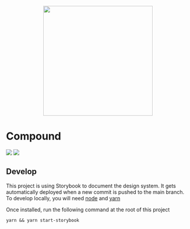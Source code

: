 <p align="center"><img src="https://element.io/images/logo-ele-secondary.svg" width="300" /></p>

# Compound

[![](https://img.shields.io/badge/-Storybook-ff4785?logo=Storybook&logoColor=white&style=flat-square)](https://vector-im.github.io/compound/) [![](https://img.shields.io/github/license/vector-im/compound)](https://github.com/vector-im/compound/blob/main/LICENSE)

## Develop

This project is using Storybook to document the design system. It gets automatically deployed
when a new commit is pushed to the main branch. To develop locally, you will need [node](https://nodejs.org/en/) and [yarn](https://classic.yarnpkg.com/lang/en/)

Once installed, run the following command at the root of this project

```
yarn && yarn start-storybook
```
